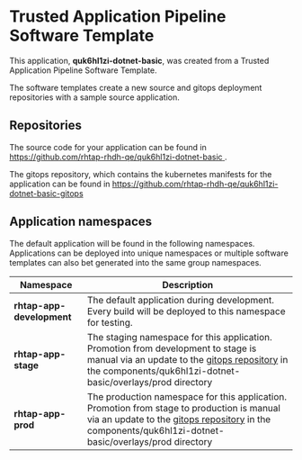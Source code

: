 # Trusted Application Pipeline Software Template

This application, **quk6hl1zi-dotnet-basic**, was created from a Trusted Application Pipeline Software Template.

The software templates create a new source and gitops deployment repositories with a sample source application. 

## Repositories

The source code for your application can be found in [https://github.com/rhtap-rhdh-qe/quk6hl1zi-dotnet-basic ](https://github.com/rhtap-rhdh-qe/quk6hl1zi-dotnet-basic ).
 
The gitops repository, which contains the kubernetes manifests for the application can be found in 
[https://github.com/rhtap-rhdh-qe/quk6hl1zi-dotnet-basic-gitops ](https://github.com/rhtap-rhdh-qe/quk6hl1zi-dotnet-basic-gitops ) 

## Application namespaces 

The default application will be found in the following namespaces. Applications can be deployed into unique namespaces or multiple software templates can also bet generated into the same group namespaces.  

|  Namespace   |  Description   |  
| -------- | -------- |   
| **rhtap-app-development** | The default application during development. Every build will be deployed to this namespace for testing. | 
| **rhtap-app-stage** | The staging namespace for this application. Promotion from development to stage is manual via an update to the [gitops repository](https://github.com/rhtap-rhdh-qe/quk6hl1zi-dotnet-basic-gitops ) in the components/quk6hl1zi-dotnet-basic/overlays/prod directory |  
| **rhtap-app-prod** | The production namespace for this application. Promotion from stage to production is manual via an update to the [gitops repository](https://github.com/rhtap-rhdh-qe/quk6hl1zi-dotnet-basic-gitops ) in the components/quk6hl1zi-dotnet-basic/overlays/prod directory | 
